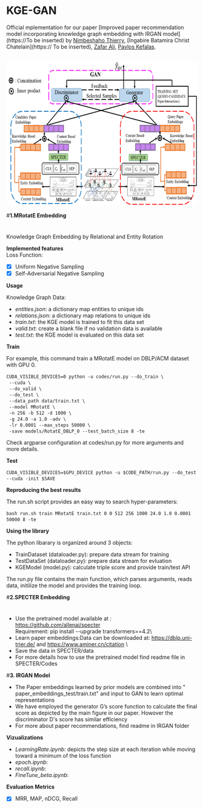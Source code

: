 # KGE-GAN

Official mplementation for our paper [Improved paper recommendation model incorporating  knowledge graph embedding with IRGAN model](https://To be inserted) by [Nimbeshaho Thierry](https://scholar.google.com/citations?user=eJ2WT9UAAAAJ&hl=en), [Ingabire Batamira Christ Chatelain](https://  To be inserted), [Zafar Ali](https://scholar.google.com/citations?user=cgBnRTcAAAAJ&hl=en), [Pavlos Kefalas](https://scholar.google.com/citations?hl=en&user=QaBjHzQAAAAJ&view_op=list_works&sortby=pubdate).

\
<img src="ModelFramework.png" width="804px" height="380px"/>
 
#**1.MRotatE Embedding**

#
Knowledge Graph Embedding by Relational and Entity Rotation

**Implemented features**\
Loss Function:

 - [x] Uniform Negative Sampling
 - [x] Self-Adversarial Negative Sampling

**Usage**

Knowledge Graph Data:
 - *entities.json*: a dictionary map entities to unique ids
 - *relations.json*: a dictionary map relations to unique ids
 - *train.txt*: the KGE model is trained to fit this data set
 - *valid.txt*: create a blank file if no validation data is available
 - *test.txt*: the KGE model is evaluated on this data set

**Train**

For example, this command train a MRotatE model on DBLP/ACM dataset with GPU 0.
```
CUDA_VISIBLE_DEVICES=0 python -u codes/run.py --do_train \
 --cuda \
 --do_valid \
 --do_test \
 --data_path data/train.txt \
 --model MRotatE \
 -n 256 -b 512 -d 1000 \
 -g 24.0 -a 1.0 -adv \
 -lr 0.0001 --max_steps 50000 \
 -save models/RotatE_DBLP_0 --test_batch_size 8 -te
```
   Check argparse configuration at codes/run.py for more arguments and more details.

**Test**

    CUDA_VISIBLE_DEVICES=$GPU_DEVICE python -u $CODE_PATH/run.py --do_test --cuda -init $SAVE

**Reproducing the best results**


The run.sh script provides an easy way to search hyper-parameters:

    bash run.sh train MRotatE train.txt 0 0 512 256 1000 24.0 1.0 0.0001 50000 8 -te



**Using the library**

The python libarary is organized around 3 objects:

 - TrainDataset (dataloader.py): prepare data stream for training
 - TestDataSet (dataloader.py): prepare data stream for evluation
 - KGEModel (model.py): calculate triple score and provide train/test API

The run.py file contains the main function, which parses arguments, reads data, initilize the model and provides the training loop.


#**2.SPECTER  Embedding**
#
- Use the pretrained model available at : https://github.com/allenai/specter    \
 Requirement: pip install --upgrade transformers==4.2\
- Learn paper embeddings:Data can be downloaded at: https://dblp.uni-trier.de/  and https://www.aminer.cn/citation \
- Save  the data in SPECTER/data
-  For more details how to use  the pretrained model find readme file in SPECTER/Codes 
 
#**3. IRGAN Model**
- The Paper embeddings learned by  prior models are combined into " paper_embeddings_test/train.txt" and  input to GAN  to learn optimal representations
- We have employed  the generator G’s score function to calculate the final score as depicted by the main figure  in our paper.  Howover the discriminator  D's score has similar efficiency
- For more about paper  recommendations, find readme in IRGAN folder

**Vizualizations**
- *LearningRate.ipynb*: depicts the step size at each iteration while moving toward a minimum of the loss function
- *epoch.ipynb*:
- *recall.ipynb*:
- *FineTune_beta.ipynb*:




**Evaluation Metrics**

 - [x] MRR, MAP, nDCG, Recall


